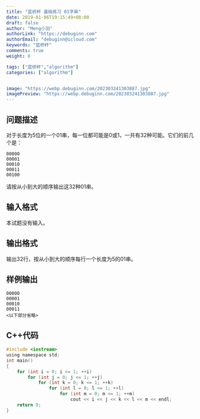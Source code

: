 ```yaml
---
title: "蓝桥杯 基础练习 01字串"
date: 2019-01-06T19:15:49+08:00
draft: false
author: "Meng小羽"
authorLink: "https://debuginn.com"
authorEmail: "debuginn@icloud.com"
keywords: "蓝桥杯"
comments: true
weight: 0

tags: ["蓝桥杯","algorithm"]
categories: ["algorithm"]


image: "https://webp.debuginn.com/202303241303887.jpg"
imagePreview: "https://webp.debuginn.com/202303241303887.jpg"
---
```


## 问题描述

对于长度为5位的一个01串，每一位都可能是0或1，一共有32种可能。它们的前几个是：

```shell
00000
00001
00010
00011
00100
```

请按从小到大的顺序输出这32种01串。

## 输入格式

本试题没有输入。

## 输出格式

输出32行，按从小到大的顺序每行一个长度为5的01串。

## 样例输出

```shell
00000
00001
00010
00011
<以下部分省略>
```

## C++代码

```c
#include <iostream>
using namespace std;
int main()
{
    for (int i = 0; i <= 1; ++i)
        for (int j = 0; j <= 1; ++j)
            for (int k = 0; k <= 1; ++k)
                for (int l = 0; l <= 1; ++l)
                    for (int m = 0; m <= 1; ++m)
                        cout << i << j << k << l << m << endl;
    return 0;
}
```